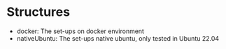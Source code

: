 # Structures
   - docker: The set-ups on docker environment
   - nativeUbuntu: The set-ups native ubuntu, only tested in Ubuntu 22.04
```